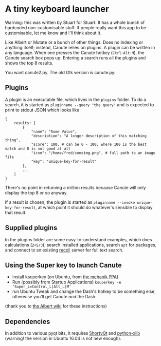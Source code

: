 # A tiny keyboard launcher

Warning: this was written by Stuart for Stuart. It has a whole bunch of hardcoded non-customisable stuff. If people really want this app to be customisable, let me know and I'll think about it.

Like Albert or Mutate or a bunch of other things. Does no indexing or anything itself; instead, Canute relies on plugins. A plugin can be written in any language. When one presses the Canute hotkey (`Ctrl`-`Alt`-`M`), the Canute search box pops up. Entering a search runs all the plugins and shows the top 8 results.

You want canute2.py. The old Gtk version is canute.py.

## Plugins

A plugin is an executable file, which lives in the `plugins` folder. To do a search, it is started as `pluginname --query "the query"` and is expected to print to stdout JSON which looks like

```
{
    results: [
        {
            "name": "Some Value",
            "description": "A longer description of this matching thing",
            "score": 100, # can be 0 - 100, where 100 is the best match and 0 is not good at all
            "icon": "/home/fred/someimg.png", # full path to an image file
            "key": "unique-key-for-result"
        },
        ...
    ]
}
```

There's no point in returning a million results because Canute will only display the top 8 or so anyway.

If a result is chosen, the plugin is started as `pluginname --invoke unique-key-for-result`, at which point it should do whatever's sensible to display that result.

## Supplied plugins

In the plugins folder are some easy-to-understand examples, which does calculations (`2+5/3`), search installed applications, search `apt` for packages, and connect to an existing [recoll](http://www.lesbonscomptes.com/recoll) server for full text search.

## Using the Super key to launch Canute

* Install ksuperkey (on Ubuntu, from [the mehanik PPA](https://launchpad.net/~mehanik/+archive/ubuntu/ksuperkey))
* Run (possibly from Startup Applications) `ksuperkey -e 'Super_L=Control_L|Alt_L|M'`
* run Ubuntu Tweak and change the Dash's hotkey to be something else, otherwise you'll get Canute _and_ the Dash

(thank you to [the Albert wiki](https://github.com/ManuelSchneid3r/albert/wiki/By-users-for-users#launch-albert-via-single-supermetawindows-key-an-easy-workaround) for these instructions)

## Dependencies

In addition to various pyqt bits, it requires [ShortyQt](https://github.com/Xcelled/shortyQt/) and [python-xlib](https://github.com/python-xlib/python-xlib) (warning! the version in Ubuntu 16.04 is not new enough).